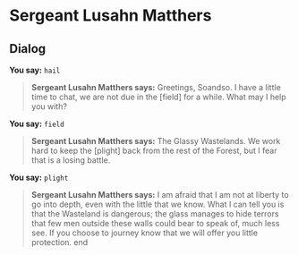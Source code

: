 # Sergeant Lusahn Matthers
## Dialog

**You say:** `hail`



>**Sergeant Lusahn Matthers says:** Greetings, Soandso.  I have a little time to chat, we are not due in the [field] for a while.  What may I help you with?

**You say:** `field`



>**Sergeant Lusahn Matthers says:** The Glassy Wastelands.  We work hard to keep the [plight] back from the rest of the Forest, but I fear that is a losing battle.

**You say:** `plight`



>**Sergeant Lusahn Matthers says:** I am afraid that I am not at liberty to go into depth, even with the little that we know.  What I can tell you is that the Wasteland is dangerous; the glass manages to hide terrors that few men outside these walls could bear to speak of, much less see.  If you choose to journey know that we will offer you little protection.
end
